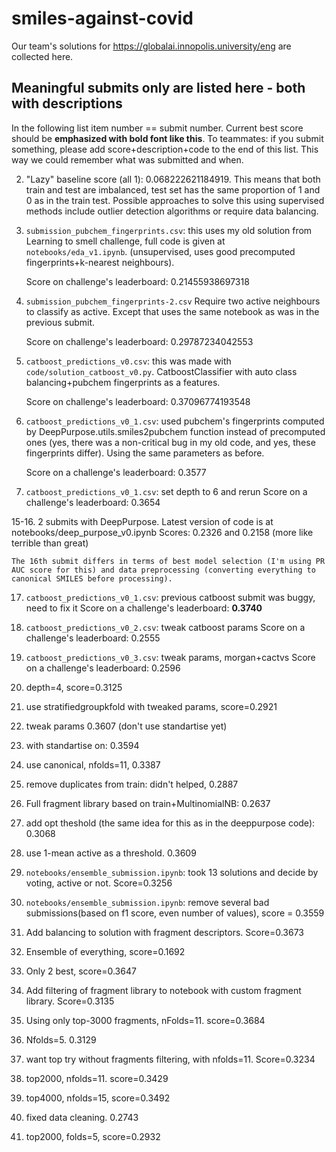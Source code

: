 # smiles-against-covid

Our team's solutions for https://globalai.innopolis.university/eng are collected here.

## Meaningful submits only are listed here - both with descriptions

In the following list item number == submit number. Current best score should be **emphasized with bold font like this**. To teammates: if you submit something, please add score+description+code to the end of this list. This way we could remember what was submitted and when.

2. "Lazy" baseline score (all 1): 0.068222621184919. This means that both train and test are imbalanced, test set has the same proportion of 1 and 0 as in the train test. Possible approaches to solve this using supervised methods include outlier detection algorithms or require data balancing.

4. `submission_pubchem_fingerprints.csv`: this uses my old solution from Learning to smell challenge, full code is given at `notebooks/eda_v1.ipynb`. (unsupervised, uses good precomputed fingerprints+k-nearest neighbours).

    Score on challenge's leaderboard: 0.21455938697318

5. `submission_pubchem_fingerprints-2.csv` Require two active neighbours to classify as active. Except that uses the same notebook as was in the previous submit.

   Score on challenge's leaderboard: 0.29787234042553

6. `catboost_predictions_v0.csv`: this was made with `code/solution_catboost_v0.py`. CatboostClassifier with auto class balancing+pubchem fingerprints as a features.

    Score on challenge's leaderboard: 0.37096774193548

13. `catboost_predictions_v0_1.csv`: used pubchem's fingerprints computed by DeepPurpose.utils.smiles2pubchem function instead of precomputed ones (yes, there was a non-critical bug in my old code, and yes, these fingerprints differ). Using the same parameters as before.

    Score on a challenge's leaderboard: 0.3577

14. `catboost_predictions_v0_1.csv`: set depth to 6 and rerun
    Score on a challenge's leaderboard: 0.3654

15-16. 2 submits with DeepPurpose. Latest version of code is at notebooks/deep_purpose_v0.ipynb
    Scores: 0.2326 and 0.2158 (more like terrible than great)

    The 16th submit differs in terms of best model selection (I'm using PR AUC score for this) and data preprocessing (converting everything to canonical SMILES before processing).

17. `catboost_predictions_v0_1.csv`: previous catboost submit was buggy, need to fix it
    Score on a challenge's leaderboard: **0.3740**

18. `catboost_predictions_v0_2.csv`: tweak catboost params
    Score on a challenge's leaderboard: 0.2555

19. `catboost_predictions_v0_3.csv`: tweak params, morgan+cactvs
    Score on a challenge's leaderboard: 0.2596

20. depth=4, score=0.3125

21. use stratifiedgroupkfold with tweaked params, score=0.2921

22. tweak params 0.3607 (don't use standartise yet)

23. with standartise on: 0.3594

24. use canonical, nfolds=11, 0.3387

25. remove duplicates from train: didn't helped, 0.2887

26. Full fragment library based on train+MultinomialNB: 0.2637

27. add opt theshold (the same idea for this as in the deeppurpose code): 0.3068

28. use 1-mean active as a threshold. 0.3609

29. `notebooks/ensemble_submission.ipynb`: took 13 solutions and decide by voting, active or not. Score=0.3256

30. `notebooks/ensemble_submission.ipynb`: remove several bad submissions(based on f1 score, even number of values), score = 0.3559

31. Add balancing to solution with fragment descriptors. Score=0.3673

32. Ensemble of everything, score=0.1692

33. Only 2 best, score=0.3647

34. Add filtering of fragment library to notebook with custom fragment library. Score=0.3135

35. Using only top-3000 fragments, nFolds=11. score=0.3684

36. Nfolds=5. 0.3129

37. want top try without fragments filtering, with nfolds=11. Score=0.3234

38. top2000, nfolds=11. score=0.3429

39. top4000, nfolds=15, score=0.3492

40. fixed data cleaning. 0.2743

41. top2000, folds=5, score=0.2932